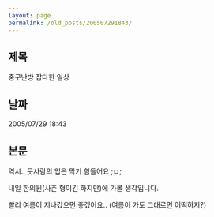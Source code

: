```yaml
---
layout: page
permalink: /old_posts/200507291843/
---
```


## 제목
중구난방 잡다한 일상

## 날짜
2005/07/29 18:43

## 본문

역시.. 뭇사람의 입은 막기 힘들어요 ;ㅁ;

내일 한의원(사촌 형이긴 하지만)에 가볼 생각입니다.

빨리 여름이 지나갔으면 좋겠어요.. (여름이 가도 그대로면 어떡하지?)